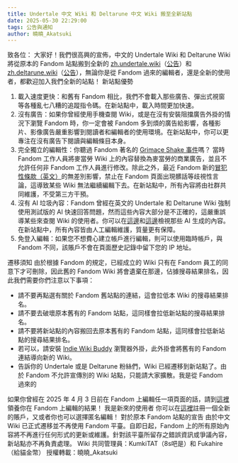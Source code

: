 ```yaml
---
title: Undertale 中文 Wiki 和 Deltarune 中文 Wiki 搬至全新站點
date: 2025-05-30 22:29:00
tags: 公告與通知
author: 曉曉_Akatsuki
---
```


致各位：
大家好！我們很高興的宣佈，中文的 Undertale Wiki 和 Deltarune Wiki 將從原本的 Fandom 站點搬到全新的 [zh.undertale.wiki](https://zh.undertale.wiki)（[公告](https://zh.undertale.wiki/w/Undertale_Wiki:%E9%81%B7%E7%A7%BB%E9%80%9A%E7%9F%A5)）和 [zh.deltarune.wiki](https://zh.deltarune.wiki)（[公告](https://zh.deltarune.wiki/w/Deltarune_Wiki:%E9%81%B7%E7%A7%BB%E9%80%9A%E7%9F%A5)），無論你是從 Fandom 過來的編輯者，還是全新的使用者，都歡迎加入我們全新的站點！
新站點優勢
1. 載入速度更快：和舊有 Fandom 相比，我們不會載入那些廣告、彈出式視窗等各種亂七八糟的追蹤指令碼。在新站點中，載入時間更加快速。
2. 沒有廣告：如果你曾經使用手機查閱 Wiki，或是在沒有安裝阻擋廣告外掛的情況下瀏覽 Fandom 時，你一定會被 Fandom 多到煩的廣告給影響，各種影片、影像廣告嚴重影響到閱讀者和編輯者的使用環境。在新站點中，你可以更專注在沒有廣告下閱讀與編輯條目本身。
3. 完全獨立的編輯性：你聽過 Fandom 著名的 [Grimace Shake 事件](http://kotaku.com/mcdonalds-grimace-wiki-ad-happy-meal-fandom-history-1850552640)嗎？ 當時 Fandom 工作人員將麥當勞 Wiki 上的內容替換為麥當勞的商業廣告，並且不允許任何非 Fandom 工作人員進行修改。除此之外，最近 Fandom 新的[冒犯性條款（英文）](https://community.fandom.com/wiki/Offensive_Terms_Polic)的無差別影響，禁止在 Fandom 頁面出現髒話等歧視性言論，這導致某些 Wiki 無法繼續編輯下去。在新站點中，所有內容將由社群共同維護，不受第三方干預。
4. 沒有 AI 垃圾內容：Fandom 曾經在英文的 Undertale 和 Deltarune Wiki 強制使用測試版的 AI 快速回答問題，然而這些內容大部分是不正確的，這嚴重誤導某些來查閱 Wiki 的使用者。你可以在[這邊](https://undertale.fandom.com/wiki/User:KockaAdmiralac/Quick_Answers)和[這邊](https://deltarune.fandom.com/wiki/User:KockaAdmiralac/Quick_Answers)檢視那些 AI 生成的內容。在新站點中，所有內容皆由人工編輯維護，質量更有保障。
5. 免登入編輯：如果您不想費心建立帳戶進行編輯，則可以使用臨時帳戶，與 Fandom 不同，該賬戶不會在頁面歷史記錄中留下您的 IP 地址。

遷移須知
由於根據 Fandom 的規定，已經成立的 Wiki 只有在 Fandom 員工的同意下才可刪除，因此舊的 Fandom Wiki 將會遺棄在那邊，佔據搜尋結果排名，因此我們需要你們注意以下事項：
- 請不要再點選有關於 Fandom 舊站點的連結，這會拉低本 Wiki 的搜尋結果排名。
- 請不要去破壞原本舊有的 Fandom 站點，這同樣會拉低新站點的搜尋結果排名。
- 請不要將新站點的內容搬回去原本舊有的 Fandom 站點，這同樣會拉低新站點的搜尋結果排名。
- 若可以，請安裝 [Indie Wiki Buddy](https://getindie.wiki/) 瀏覽器外掛，此外掛會將舊有的 Fandom 連結導向新的 Wiki。
- 告訴你的 Undertale 或是 Deltarune 粉絲們，Wiki 已經遷移到新站點了。由於 Fandom 不允許宣傳別的 Wiki 站點，只能請大家擴散。我是從 Fandom 過來的

如果你曾經在 2025 年 4 月 3 日前在 Fandom 上編輯任一項頁面的話，請到[這裡](https://zh.undertale.wiki/w/Special:%E8%BF%81%E7%A7%BB%E7%94%A8%E6%88%B7%E8%B4%A6%E5%8F%B7)領養你在 Fandom 上編輯的結果！
我是新來的使用者
你可以在[這裡](https://zh.undertale.wiki/w/Special:%E5%88%9B%E5%BB%BA%E8%B4%A6%E6%88%B7)註冊一個全新的賬戶，又或者你也可以選擇匿名編輯！
對於原本 Fandom 站點的宣告
由於中文 Wiki 已正式遷移並不再使用 Fandom 平臺。自即日起，Fandom 上的所有原始內容將不再進行任何形式的更新或維護。針對該平臺所留存之錯誤資訊或爭議內容，新站點亦不再負責處理。
Wiki 共同管理員：KumkiTAT（8s吧是）和 Fukahire（給貓金幣）
授權轉載：曉曉_Akatsuki